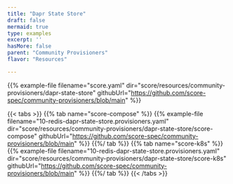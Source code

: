 ```yaml
---
title: "Dapr State Store"
draft: false
mermaid: true
type: examples
excerpt: ''
hasMore: false
parent: "Community Provisioners"
flavor: "Resources"

---
```




{{% example-file filename="score.yaml" dir="score/resources/community-provisioners/dapr-state-store" githubUrl="https://github.com/score-spec/community-provisioners/blob/main" %}}

{{< tabs >}}
{{% tab name="score-compose" %}}
{{% example-file filename="10-redis-dapr-state-store.provisioners.yaml" dir="score/resources/community-provisioners/dapr-state-store/score-compose" githubUrl="https://github.com/score-spec/community-provisioners/blob/main" %}}
{{%/ tab %}}
{{% tab name="score-k8s" %}}
{{% example-file filename="10-redis-dapr-state-store.provisioners.yaml" dir="score/resources/community-provisioners/dapr-state-store/score-k8s" githubUrl="https://github.com/score-spec/community-provisioners/blob/main" %}}
{{%/ tab %}}
{{< /tabs >}}
  
